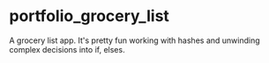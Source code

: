 # portfolio_grocery_list

A grocery list app. It's pretty fun working with hashes and unwinding complex decisions into if, elses.
